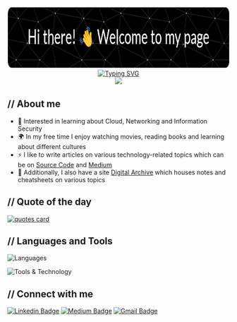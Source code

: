 <!-- Banner Image -->
<!-- https://leviarista.github.io/github-profile-header-generator/ -->
<div align='center'>
  <img src="https://raw.githubusercontent.com/dvdmtw98/dvdmtw98/main/assets/github-header.png" width="840" height="140>
<div>

<!-- Typewriter Introduction Image -->
<!-- https://readme-typing-svg.demolab.com/demo/ -->
<div align="center">
  <a href="https://git.io/typing-svg"><img src="https://readme-typing-svg.demolab.com?font=Fira+Code&weight=500&size=36&pause=1000&color=20BFF2&center=true&vCenter=true&width=760&height=70&lines=David+Varghese;He%2FHim;Software+Developer" alt="Typing SVG" /></a>
</div>

<!-- Page Vist Counter -->
<!-- https://github.com/antonkomarev/github-profile-views-counter -->
<div align='center'>
  <img src="https://komarev.com/ghpvc/?username=dvdmtw98&style=flat-square">
</div>

## // About me

- 🌱 Interested in learning about Cloud, Networking and Information Security
- 🌍 In my free time I enjoy watching movies, reading books and learning about different cultures
- ⚡ I like to write articles on various technology-related topics which can be on [Source Code](https://blog.davidvarghese.dev) and [Medium](https://medium.com/@david-varghese)
- 📝 Additionally, I also have a site [Digital Archive](https://notes.davidvarghese.dev) which houses notes and cheatsheets on various topics

## // Quote of the day

<!-- https://github.com/PiyushSuthar/github-readme-quotes -->
<a href="https://github.com/piyushsuthar/github-readme-quotes">
    <img src="https://quotes-github-readme.vercel.app/api?type=horizontal&theme=dark" alt="quotes card">
</a>

## // Languages and Tools

<!-- https://skillicons.dev/ -->
![Languages](https://skillicons.dev/icons?i=py,html,css,js,bash,md,bootstrap,jquery,flask)

![Tools & Technology](https://skillicons.dev/icons?i=azure,vscode,docker,kubernetes,git,github,githubactions,linux,netlify)

## // Connect with me

[![Linkedin Badge](https://img.shields.io/badge/david--varghese-0077B5.svg?&style=for-the-badge&logo=linkedin&logoColor=white&link=https://www.linkedin.com/in/david-varghese/)](https://www.linkedin.com/in/david-varghese/)
[![Medium Badge](https://img.shields.io/badge/david--varghese-12100E.svg?&style=for-the-badge&logo=medium&logoColor=white&link=https://david-varghese.medium.com/)](https://david-varghese.medium.com/)
[![Gmail Badge](https://img.shields.io/badge/dvdmtw99-c14438.svg?&style=for-the-badge&logo=gmail&logoColor=white&link=mailto:dvdmtw99@gmail.com)](mailto:dvdmtw99@gmail.com)
